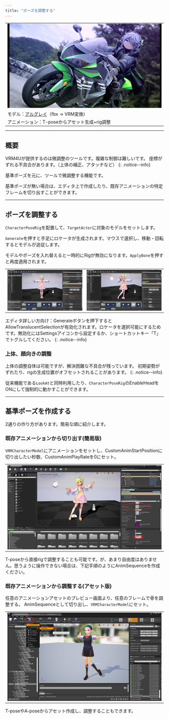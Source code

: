 ```yaml
---
title: "ポーズを調整する"
---
```


||
|-|
|[![](./assets/images/small/02r_top.png)](../assets/images/02r_top.png)|
|モデル：[アルグレイ](https://booth.pm/ja/items/1935911)（fbx -> VRM変換）|
|アニメーション：T-poseからアセット生成+rig調整|

----
## 概要

VRM4Uが提供するのは微調整のツールです。複雑な制御は難しいです。
座標がずれる不具合があります。（上体の補正、アタッチなど）
{: .notice--info}

基準ポーズを元に、ツールで微調整する機能です。

基準ポーズが無い場合は、エディタ上で作成したり、既存アニメーションの特定フレームを切り出すことができます。

----
## ポーズを調整する

`CharacterPoseRig`を配置して、`TargetActor`に対象のモデルをセットします。

`Generate`を押すと手足にロケータが生成されます。マウスで選択し、移動・回転するとモデルが追従します。

モデルやポーズを入れ替えると一時的にRigが無効になります。`ApplyBone`を押すと再度適用されます。

|||
|-|-|
|[![](./assets/images/small/02r_gen.png)](../assets/images/02r_gen.png)|[![](./assets/images/small/02r_control.png)](../assets/images/02r_control.png)|

エディタ詳しい方向け：Generateボタンを押下するとAllowTranslucentSelectionが有効化されます。ロケータを選択可能にするためです。無効化にはSettingsアイコンから設定するか、ショートカットキー「T」でトグルしてください。
{: .notice--info}

### 上体、顔向きの調整

上体の調整自体は可能ですが、解決困難な不具合が残っています。
初期姿勢がずれたり、rigの生成位置がオフセットされることがあります。
{: .notice--info}

従来機能である`LookAt`と同時利用したり、`CharacterPoseRig`のEnableHeadをONにして強制的に動かすことができます。

----
## 基準ポーズを作成する

2通りの作り方があります。簡易な順に紹介します。

### 既存アニメーションから切り出す(簡易版)

`VRMCharacterModel`にアニメーションをセットし、CustomAnimStartPositionに切り出したい秒数、CustomAnimPlayRateを0にセット。

||
|-|
|[![](./assets/images/small/02r_pos.png)](../assets/images/02r_pos.png)|


T-poseから直接rigで調整することも可能です。が、あまり自由度はありません。思うように操作できない場合は、下記手順のようにAnimSequenceを作成ください。

### 既存アニメーションから調整する(アセット版)

任意のアニメーションアセットのプレビュー画面より、任意のフレームで骨を調整する。
AnimSequenceとして切り出し、`VRMCharacterModel`にセット。

||
|-|
|[![](./assets/images/small/02r_skeleton.png)](../assets/images/02r_skeleton.png)|


T-poseやA-poseからアセット作成し、調整することもできます。
